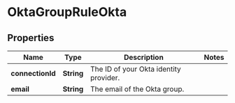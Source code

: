 # OktaGroupRuleOkta

## Properties
Name | Type | Description | Notes
------------ | ------------- | ------------- | -------------
**connectionId** | **String** | The ID of your Okta identity provider. | 
**email** | **String** | The email of the Okta group. | 

